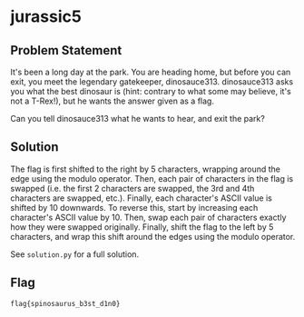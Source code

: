 # jurassic5
## Problem Statement
It's been a long day at the park. You are heading home, but before you can exit, you meet the legendary gatekeeper, dinosauce313. dinosauce313 asks you what the best dinosaur is (hint: contrary to what some may believe, it's not a T-Rex!), but he wants the answer given as a flag. 

Can you tell dinosauce313 what he wants to hear, and exit the park? 

## Solution
The flag is first shifted to the right by 5 characters, wrapping around the edge using the modulo operator. Then, each pair of characters in the flag is swapped (i.e. the first 2 characters are swapped, the 3rd and 4th characters are swapped, etc.). Finally, each character's ASCII value is shifted by 10 downwards. To reverse this, start by increasing each character's ASCII value by 10. Then, swap each pair of characters exactly how they were swapped originally. Finally, shift the flag to the left by 5 characters, and wrap this shift around the edges using the modulo operator.

See `solution.py` for a full solution.

## Flag
`flag{spinosaurus_b3st_d1n0}`

